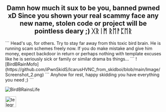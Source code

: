 <h2 align="center">
Damn how much it sux to be you, banned pwned xD
Since you shown your real scammy face any new name, stolen code or project will be pointless deary ;)
ᚷᚱᛁᛗ ᚱᛖᚨᛈᛖᚱ </SkidMofoScammerHunter></h2>
```
Head's up, for others. Try to stay far away from this toxic bird brain. He is running scam schemes freely now.
If you do make mistake and give him money, expect backdoor in return or perhaps nothing with template excuses
like he is seriously sick or family or similar drama bs things...
```
![BirdBRainMofo](https://github.com/iPwnSkidS/IcarusHVNC_from_skidboi/blob/main/Image/Screenshot_2.png)
``` Anyhow for rest, happy skidding you have everything you need ;) ```

![BirdBRainsLife](https://www.keepinspiring.me/wp-content/uploads/2021/05/you-cant-fix-stupid-ron-white-quote-684x1024.png)

<div align="left">
  <a href="https://t.me/GrimReaper1312" target="_blank">
    <img src="https://img.shields.io/static/v1?message=@GrimReaper1312&logo=telegram&label=TG&color=202020&logoColor=Black&labelColor=202020&style=flat" height="35" alt="telegram logo"  />
  </a>
</div>
